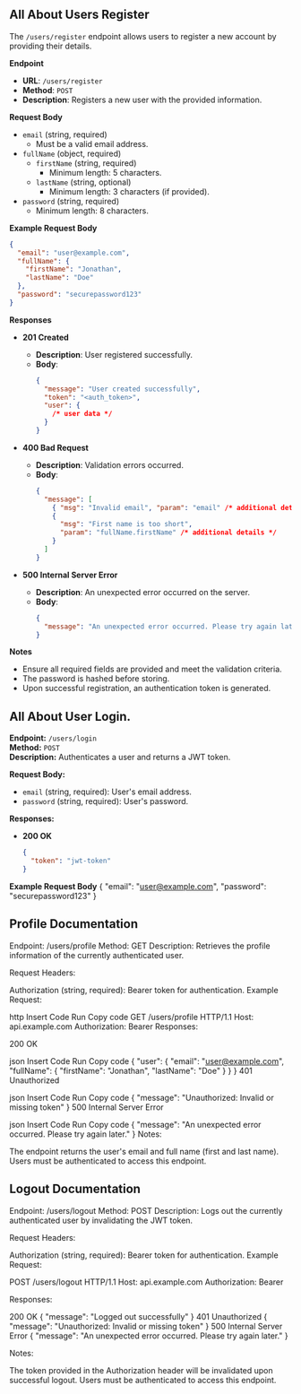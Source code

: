 ## All About Users Register

The
`/users/register` endpoint allows users to register a new account by providing their details.

**Endpoint**

- **URL**: `/users/register`
- **Method**: `POST`
- **Description**: Registers a new user with the provided information.

**Request Body**

- `email` (string, required)
  - Must be a valid email address.
- `fullName` (object, required)
  - `firstName` (string, required)
    - Minimum length: 5 characters.
  - `lastName` (string, optional)
    - Minimum length: 3 characters (if provided).
- `password` (string, required)
  - Minimum length: 8 characters.

**Example Request Body**

```json
{
  "email": "user@example.com",
  "fullName": {
    "firstName": "Jonathan",
    "lastName": "Doe"
  },
  "password": "securepassword123"
}
```
**Responses**
- **201 Created**

  - **Description**: User registered successfully.
  - **Body**:
    ```json
    {
      "message": "User created successfully",
      "token": "<auth_token>",
      "user": {
        /* user data */
      }
    }
    ```

- **400 Bad Request**
  - **Description**: Validation errors occurred.
  - **Body**:
    ```json
    {
      "message": [
        { "msg": "Invalid email", "param": "email" /* additional details */ },
        {
          "msg": "First name is too short",
          "param": "fullName.firstName" /* additional details */
        }
      ]
    }
    ```

- **500 Internal Server Error**
  - **Description**: An unexpected error occurred on the server.
  - **Body**:
    ```json
    {
      "message": "An unexpected error occurred. Please try again later."
    }
    ```

**Notes**

- Ensure all required fields are provided and meet the validation criteria.
- The password is hashed before storing.
- Upon successful registration, an authentication token is generated.

## All About User Login.




**Endpoint:** `/users/login`  
**Method:** `POST`  
**Description:** Authenticates a user and returns a JWT token.

**Request Body:**

- `email` (string, required): User's email address.
- `password` (string, required): User's password.

**Responses:**

- **200 OK**
  ```json
  {
    "token": "jwt-token"
  }
  ```


**Example Request Body**
{
  "email": "user@example.com",
  "password": "securepassword123"
}














## Profile Documentation
Endpoint: /users/profile
Method: GET
Description: Retrieves the profile information of the currently authenticated user.

Request Headers:

Authorization (string, required): Bearer token for authentication.
Example Request:

http
Insert Code
Run
Copy code
GET /users/profile HTTP/1.1
Host: api.example.com
Authorization: Bearer <jwt-token>
Responses:

200 OK

json
Insert Code
Run
Copy code
{
  "user": {
    "email": "user@example.com",
    "fullName": {
      "firstName": "Jonathan",
      "lastName": "Doe"
    }
  }
}
401 Unauthorized

json
Insert Code
Run
Copy code
{
  "message": "Unauthorized: Invalid or missing token"
}
500 Internal Server Error

json
Insert Code
Run
Copy code
{
  "message": "An unexpected error occurred. Please try again later."
}
Notes:

The endpoint returns the user's email and full name (first and last name).
Users must be authenticated to access this endpoint.














## Logout Documentation
Endpoint: /users/logout
Method: POST
Description: Logs out the currently authenticated user by invalidating the JWT token.

Request Headers:

Authorization (string, required): Bearer token for authentication.
Example Request:

POST /users/logout HTTP/1.1
Host: api.example.com
Authorization: Bearer <jwt-token>

Responses:

200 OK
{
  "message": "Logged out successfully"
}
401 Unauthorized
{
  "message": "Unauthorized: Invalid or missing token"
}
500 Internal Server Error
{
  "message": "An unexpected error occurred. Please try again later."
}

Notes:

The token provided in the Authorization header will be invalidated upon successful logout.
Users must be authenticated to access this endpoint.
